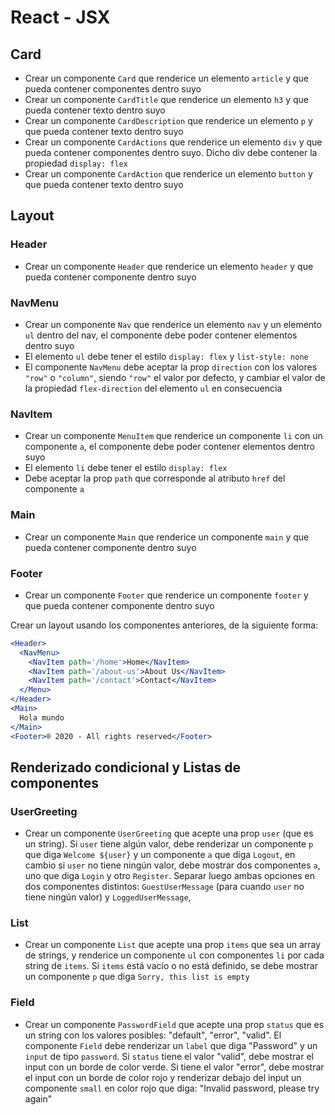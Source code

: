 # React - JSX

## Card

- Crear un componente `Card` que renderice un elemento `article` y que pueda contener componentes dentro suyo
- Crear un componente `CardTitle` que renderice un elemento `h3` y que pueda contener texto dentro suyo
- Crear un componente `CardDescription` que renderice un elemento `p` y que pueda contener texto dentro suyo
- Crear un componente `CardActions` que renderice un elemento `div` y que pueda contener componentes dentro suyo. Dicho div debe contener la propiedad `display: flex`
- Crear un componente `CardAction` que renderice un elemento `button` y que pueda contener texto dentro suyo

## Layout

### Header

- Crear un componente `Header` que renderice un elemento `header` y que pueda contener componente dentro suyo

### NavMenu

- Crear un componente `Nav` que renderice un elemento `nav` y un elemento `ul` dentro del nav, el componente debe poder contener elementos dentro suyo
- El elemento `ul` debe tener el estilo `display: flex` y `list-style: none`
- El componente `NavMenu` debe aceptar la prop `direction` con los valores `"row"` o `"column"`, siendo `"row"` el valor por defecto, y cambiar el valor de la propiedad `flex-direction` del elemento `ul` en consecuencia

### NavItem

- Crear un componente `MenuItem` que renderice un componente `li` con un componente `a`, el componente debe poder contener elementos dentro suyo
- El elemento `li` debe tener el estilo `display: flex`
- Debe aceptar la prop `path` que corresponde al atributo `href` del componente `a`

### Main

- Crear un componente `Main` que renderice un componente `main` y que pueda contener componente dentro suyo

### Footer

- Crear un componente `Footer` que renderice un componente `footer` y que pueda contener componente dentro suyo


Crear un layout usando los componentes anteriores, de la siguiente forma:

```jsx
<Header>
  <NavMenu>
    <NavItem path='/home'>Home</NavItem>
    <NavItem path='/about-us'>About Us</NavItem>
    <NavItem path='/contact'>Contact</NavItem>
  </Menu>
</Header>
<Main>
  Hola mundo
</Main>
<Footer>® 2020 - All rights reserved</Footer>
```

## Renderizado condicional y Listas de componentes

### UserGreeting

- Crear un componente `UserGreeting` que acepte una prop `user` (que es un string). Si `user` tiene algún valor, debe renderizar un componente `p` que diga `Welcome ${user}` y un componente `a` que diga `Logout`, en cambio si `user` no tiene ningún valor, debe mostrar dos componentes `a`, uno que diga `Login` y otro `Register`. Separar luego ambas opciones en dos componentes distintos: `GuestUserMessage` (para cuando `user` no tiene ningún valor) y `LoggedUserMessage`,

### List

- Crear un componente `List` que acepte una prop `items` que sea un array de strings, y renderice un componente `ul` con componentes `li` por cada string de `items`. Si `items` está vacío o no está definido, se debe mostrar un componente `p` que diga `Sorry, this list is empty`

### Field

- Crear un componente `PasswordField` que acepte una prop `status` que es un string con los valores posibles: "default", "error", "valid". El componente `Field` debe renderizar un `label` que diga "Password" y un `input` de tipo `password`. Si `status` tiene el valor "valid", debe mostrar el input con un borde de color verde. Si tiene el valor "error", debe mostrar el input con un borde de color rojo y renderizar debajo del input un componente `small` en color rojo que diga: "Invalid password, please try again"
